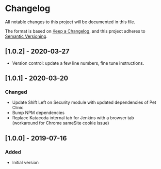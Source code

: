# Changelog

All notable changes to this project will be documented in this file.

The format is based on [Keep a Changelog](https://keepachangelog.com/en/1.0.0/),
and this project adheres to [Semantic Versioning](https://semver.org/spec/v2.0.0.html).

## [1.0.2] - 2020-03-27

- Version control: update a few line numbers, fine tune instructions.

## [1.0.1] - 2020-03-20

### Changed

- Update Shift Left on Security module with updated dependencies of Pet Clinic
- Bump NPM dependencies
- Replace Katacoda internal tab for Jenkins with a browser tab (workaround for Chrome sameSite cookie issue)

## [1.0.0] - 2019-07-16

### Added

- Initial version
